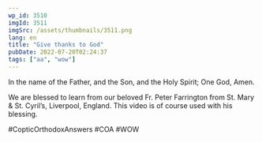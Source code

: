 ```yaml
---
wp_id: 3510
imgId: 3511
imgSrc: /assets/thumbnails/3511.png
lang: en
title: "Give thanks to God"
pubDate: 2022-07-20T02:24:37
tags: ["aa", "wow"]
---
```


<!-- page: 6 -->

<p>In the name of the Father, and the Son, and the Holy Spirit; One God, Amen. </p>
<p>We are blessed to learn from our beloved Fr. Peter Farrington from St. Mary & St. Cyril&#8217;s, Liverpool, England. This video is of course used with his blessing.</p>
<p>#CopticOrthodoxAnswers #COA #WOW</p>
